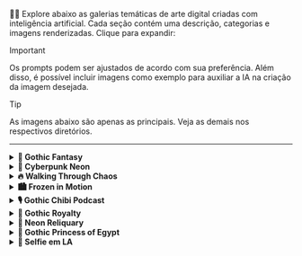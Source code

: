 🎨✨ Explore abaixo as galerias temáticas de arte digital criadas com inteligência artificial. Cada seção contém uma descrição, categorias e imagens renderizadas. Clique para expandir:

> [!IMPORTANT]  
> Os prompts podem ser ajustados de acordo com sua preferência. Além disso, é possível incluir imagens como exemplo para auxiliar a IA na criação da imagem desejada.

> [!TIP]
> As imagens abaixo são apenas as principais. Veja as demais nos respectivos diretórios.

---

<details>
<summary><strong>🍎 Gothic Fantasy</strong></summary>

🔗 [Ver 1/prompt.txt](1/prompt.txt)

> 🕯️ Quando a luz das velas sussurra segredos e a maçã reluz na sombra… o que você escolheria: a verdade ou a tentação?

![Gothic Fantasy](1/file_1.png)

</details>

<details>
<summary><strong>🌌 Cyberpunk Neon</strong></summary>

🔗 [Ver 2/prompt.txt](2/prompt.txt)

> 🚗 No coração pulsante de Dubai, a noite ganha vida em um espetáculo de velocidade e luz.

![Cyberpunk Neon](2/file_1.png)

</details>

<details>
<summary><strong>🔥 Walking Through Chaos</strong></summary>

🔗 [Ver 3/prompt.txt](3/prompt.txt)

> Entre chamas e destroços, avanço com calma, sem hesitação.

![Walking Through Chaos](3/file_1.png)

</details>

<details>
<summary><strong>🏙️ Frozen in Motion</strong></summary>

🔗 [Ver 4/prompt.txt](4/prompt.txt)

> Em meio ao turbilhão da cidade, permaneço imóvel, como uma ilha de calma cercada pelo caos.

![Frozen in Motion](4/file_1.png)

</details>

<details>
<summary><strong>🎙️ Gothic Chibi Podcast</strong></summary>

🔗 [Ver 5/prompt.txt](5/prompt.txt)

> No coração de um estúdio moderno, uma jovem chibi gótica encontra sua voz.

![Gothic Chibi Podcast](5/file_1.png)

</details>

<details>
<summary><strong>👑 Gothic Royalty</strong></summary>

🔗 [Ver 6/prompt.txt](6/prompt.txt)

> Quando a realeza silencia sob véus de sombra e o ouro reluz entre cicatrizes do tempo…

![Gothic Royalty](6/file_1.png)

</details>

<details>
<summary><strong>💚 Neon Reliquary</strong></summary>

🔗 [Ver 7/prompt.txt](7/prompt.txt)

> 💚✨ Na escuridão do código, encontramos a luz da consciência; quem decifra o mundo digital, desvenda também a si mesmo. 

![Gothic Code](7/file_1.png)

</details>

<details>
<summary><strong>🔺 Gothic Princess of Egypt</strong></summary>

🔗 [Ver 8/prompt.txt](8/prompt.txt)

> Ela repousa no trono onde o tempo evapora ⏳... Seus olhos? Espelhos de eras que ainda não aconteceram 🕰️✨.

![Egyptian Princess](8/file_1.png)

</details>
<details>
<summary><strong>📱 Selfie em LA</strong></summary>

🔗 [Ver 9/prompt.txt](9/prompt.txt)

> Entre postes de luz trêmulos e neon borrado 🌃📱, um clique despretensioso captura dois rostos familiares, espontâneo, desfocado, e deliciosamente imperfeito. É o tipo de imagem que ninguém planejou, mas todo mundo ama pelo caos real da vida urbana 💫✨.

![Selfie em LA](9/file_1.png)

</details>


